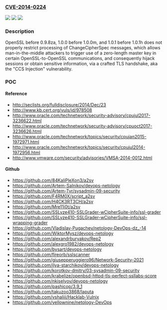 ### [CVE-2014-0224](https://cve.mitre.org/cgi-bin/cvename.cgi?name=CVE-2014-0224)
![](https://img.shields.io/static/v1?label=Product&message=n%2Fa&color=blue)
![](https://img.shields.io/static/v1?label=Version&message=n%2Fa&color=blue)
![](https://img.shields.io/static/v1?label=Vulnerability&message=n%2Fa&color=brighgreen)

### Description

OpenSSL before 0.9.8za, 1.0.0 before 1.0.0m, and 1.0.1 before 1.0.1h does not properly restrict processing of ChangeCipherSpec messages, which allows man-in-the-middle attackers to trigger use of a zero-length master key in certain OpenSSL-to-OpenSSL communications, and consequently hijack sessions or obtain sensitive information, via a crafted TLS handshake, aka the "CCS Injection" vulnerability.

### POC

#### Reference
- http://seclists.org/fulldisclosure/2014/Dec/23
- http://www.kb.cert.org/vuls/id/978508
- http://www.oracle.com/technetwork/security-advisory/cpujul2017-3236622.html
- http://www.oracle.com/technetwork/security-advisory/cpuoct2017-3236626.html
- http://www.oracle.com/technetwork/topics/security/cpujan2015-1972971.html
- http://www.oracle.com/technetwork/topics/security/cpujul2014-1972956.html
- http://www.vmware.com/security/advisories/VMSA-2014-0012.html

#### Github
- https://github.com/84KaliPleXon3/a2sv
- https://github.com/Artem-Salnikov/devops-netology
- https://github.com/Artem-Tvr/sysadmin-09-security
- https://github.com/F4RM0X/script_a2sv
- https://github.com/H4CK3RT3CH/a2sv
- https://github.com/Mre11i0t/a2sv
- https://github.com/SSLyze410-SSLGrader-wCipherSuite-info/ssl-grader
- https://github.com/SSLyze410-SSLGrader-wCipherSuite-info/ssl-wrapping-grader
- https://github.com/Vladislav-Pugachev/netology-DevOps-dz_-14
- https://github.com/WiktorMysz/devops-netology
- https://github.com/alexandrburyakov/Rep2
- https://github.com/alexgro1982/devops-netology
- https://github.com/bysart/devops-netology
- https://github.com/fireorb/sslscanner
- https://github.com/giusepperuggiero96/Network-Security-2021
- https://github.com/ilya-starchikov/devops-netology
- https://github.com/korotkov-dmitry/03-sysadmin-09-security
- https://github.com/krabelize/openbsd-httpd-tls-perfect-ssllabs-score
- https://github.com/nkiselyov/devops-netology
- https://github.com/pashicop/3.9_1
- https://github.com/takuzoo3868/laputa
- https://github.com/vshaliii/Hacklab-Vulnix
- https://github.com/yellownine/netology-DevOps


